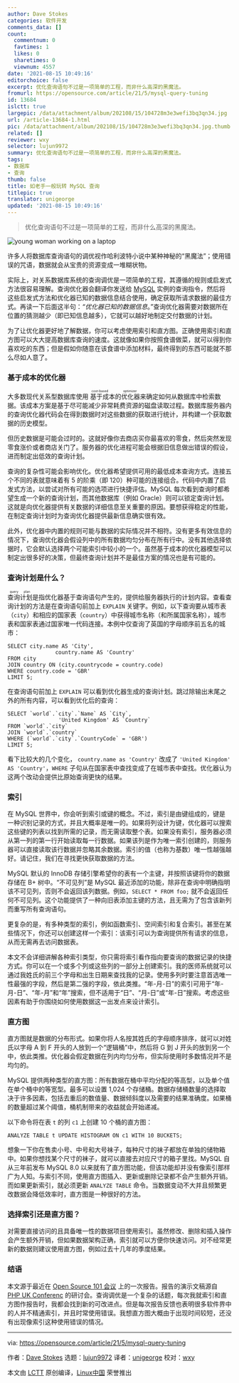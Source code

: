 ```yaml
---
author: Dave Stokes
categories: 软件开发
comments_data: []
count:
  commentnum: 0
  favtimes: 1
  likes: 0
  sharetimes: 0
  viewnum: 4557
date: '2021-08-15 10:49:16'
editorchoice: false
excerpt: 优化查询语句不过是一项简单的工程，而非什么高深的黑魔法。
fromurl: https://opensource.com/article/21/5/mysql-query-tuning
id: 13684
islctt: true
largepic: /data/attachment/album/202108/15/104728m3e3wefi3bq3qn34.jpg
url: /article-13684-1.html
pic: /data/attachment/album/202108/15/104728m3e3wefi3bq3qn34.jpg.thumb.jpg
related: []
reviewer: wxy
selector: lujun9972
summary: 优化查询语句不过是一项简单的工程，而非什么高深的黑魔法。
tags:
- 数据库
- 查询
thumb: false
title: 如老手一般玩转 MySQL 查询
titlepic: true
translator: unigeorge
updated: '2021-08-15 10:49:16'
---
```



> 
> 优化查询语句不过是一项简单的工程，而非什么高深的黑魔法。
> 
> 
> 


![](/data/attachment/album/202108/15/104728m3e3wefi3bq3qn34.jpg "young woman working on a laptop")


许多人将数据库查询语句的调优视作哈利波特小说中某种神秘的“黑魔法”；使用错误的咒语，数据就会从宝贵的资源变成一堆糊状物。


实际上，对关系数据库系统的查询调优是一项简单的工程，其遵循的规则或启发式方法很容易理解。查询优化器会翻译你发送给 [MySQL](https://www.mysql.com/) 实例的查询指令，然后将这些启发式方法和优化器已知的数据信息结合使用，确定获取所请求数据的最佳方式。再读一下后面这半句：*“优化器已知的数据信息*。”查询优化器需要对数据所在位置的猜测越少（即已知信息越多），它就可以越好地制定交付数据的计划。


为了让优化器更好地了解数据，你可以考虑使用索引和直方图。正确使用索引和直方图可以大大提高数据库查询的速度。这就像如果你按照食谱做菜，就可以得到你喜欢吃的东西；但是假如你随意在该食谱中添加材料，最终得到的东西可能就不那么尽如人意了。


### 基于成本的优化器


大多数现代关系型数据库使用<ruby> 基于成本的优化器 <rt>  cost-based optimizer </rt></ruby>来确定如何从数据库中检索数据。该成本方案是基于尽可能减少非常耗费资源的磁盘读取过程。数据库服务器内的查询优化器代码会在得到数据时对这些数据的获取进行统计，并构建一个获取数据的历史模型。


但历史数据是可能会过时的。这就好像你去商店买你最喜欢的零食，然后突然发现零食涨价或者商店关门了。服务器的优化进程可能会根据旧信息做出错误的假设，进而制定出低效的查询计划。


查询的复杂性可能会影响优化。优化器希望提供可用的最低成本查询方式。连接五个不同的表就意味着有 5 的阶乘（即 120）种可能的连接组合。代码中内置了启发式方法，以尝试对所有可能的选项进行快捷评估。MySQL 每次看到查询时都希望生成一个新的查询计划，而其他数据库（例如 Oracle）则可以锁定查询计划。这就是向优化器提供有关数据的详细信息至关重要的原因。要想获得稳定的性能，在制定查询计划时为查询优化器提供最新信息确实很有效。


此外，优化器中内置的规则可能与数据的实际情况并不相符。没有更多有效信息的情况下，查询优化器会假设列中的所有数据均匀分布在所有行中。没有其他选择依据时，它会默认选择两个可能索引中较小的一个。虽然基于成本的优化器模型可以制定出很多好的决策，但最终查询计划并不是最佳方案的情况也是有可能的。


### 查询计划是什么？


<ruby> 查询计划 <rt>  query plan </rt></ruby>是指优化器基于查询语句产生的，提供给服务器执行的计划内容。查看查询计划的方法是在查询语句前加上 `EXPLAIN` 关键字。例如，以下查询要从城市表（`city`）和相应的国家表（`country`）中获得城市名称（和所属国家名称），城市表和国家表通过国家唯一代码连接。本例中仅查询了英国的字母顺序前五名的城市：



```
SELECT city.name AS 'City',
               country.name AS 'Country'
FROM city
JOIN country ON (city.countrycode = country.code)
WHERE country.code = 'GBR'
LIMIT 5;

```

在查询语句前加上 `EXPLAIN` 可以看到优化器生成的查询计划。跳过除输出末尾之外的所有内容，可以看到优化后的查询：



```
SELECT `world`.`city`.`Name` AS `City`,
                'United Kingdom' AS `Country`
FROM `world`.`city`
JOIN `world`.`country`
WHERE (`world`.`city`.`CountryCode` = 'GBR')
LIMIT 5;

```

看下比较大的几个变化， `country.name as 'Country'` 改成了 `'United Kingdom' AS 'Country'`，`WHERE` 子句从在国家表中查找变成了在城市表中查找。优化器认为这两个改动会提供比原始查询更快的结果。


### 索引


在 MySQL 世界中，你会听到索引或键的概念。不过，索引是由键组成的，键是一种识别记录的方式，并且大概率是唯一的。如果将列设计为键，优化器可以搜索这些键的列表以找到所需的记录，而无需读取整个表。如果没有索引，服务器必须从第一列的第一行开始读取每一行数据。如果该列是作为唯一索引创建的，则服务器可以直接读取该行数据并忽略其余数据。索引的值（也称为基数）唯一性越强越好。请记住，我们在寻找更快获取数据的方法。


MySQL 默认的 InnoDB 存储引擎希望你的表有一个主键，并按照该键将你的数据存储在 B+ 树中。“不可见列”是 MySQL 最近添加的功能，除非在查询中明确指明该不可见列，否则不会返回该列数据。例如，`SELECT * FROM foo;` 就不会返回任何不可见列。这个功能提供了一种向旧表添加主键的方法，且无需为了包含该新列而重写所有查询语句。


更复杂的是，有多种类型的索引，例如函数索引、空间索引和复合索引。甚至在某些情况下，你还可以创建这样一个索引：该索引可以为查询提供所有请求的信息，从而无需再去访问数据表。


本文不会详细讲解各种索引类型，你只需将索引看作指向要查询的数据记录的快捷方式。你可以在一个或多个列或这些列的一部分上创建索引。我的医师系统就可以通过我姓氏的前三个字母和出生日期来查找我的记录。使用多列时要注意首选唯一性最强的字段，然后是第二强的字段，依此类推。“年-月-日”的索引可用于“年-月-日”、“年-月”和“年”搜索，但不适用于“日”、“月-日”或“年-日”搜索。考虑这些因素有助于你围绕如何使用数据这一出发点来设计索引。


### 直方图


直方图就是数据的分布形式。如果你将人名按其姓氏的字母顺序排序，就可以对姓氏以字母 A 到 F 开头的人放到一个“逻辑桶”中，然后将 G 到 J 开头的放到另一个中，依此类推。优化器会假定数据在列内均匀分布，但实际使用时多数情况并不是均匀的。


MySQL 提供两种类型的直方图：所有数据在桶中平均分配的等高型，以及单个值在单个桶中的等宽型。最多可以设置 1,024 个存储桶。数据存储桶数量的选择取决于许多因素，包括去重后的数值量、数据倾斜度以及需要的结果准确度。如果桶的数量超过某个阈值，桶机制带来的收益就会开始递减。


以下命令将在表 `t` 的列 `c1` 上创建 10 个桶的直方图：



```
ANALYZE TABLE t UPDATE HISTOGRAM ON c1 WITH 10 BUCKETS;

```

想象一下你在售卖小号、中号和大号袜子，每种尺寸的袜子都放在单独的储物箱中。如果你想找某个尺寸的袜子，就可以直接去对应尺寸的箱子里找。MySQL 自从三年前发布 MySQL 8.0 以来就有了直方图功能，但该功能却并没有像索引那样广为人知。与索引不同，使用直方图插入、更新或删除记录都不会产生额外开销。而如果更新索引，就必须更新 `ANALYZE TABLE` 命令。当数据变动不大并且频繁更改数据会降低效率时，直方图是一种很好的方法。


### 选择索引还是直方图？


对需要直接访问的且具备唯一性的数据项目使用索引。虽然修改、删除和插入操作会产生额外开销，但如果数据架构正确，索引就可以方便你快速访问。对不经常更新的数据则建议使用直方图，例如过去十几年的季度结果。


### 结语


本文源于最近在 [Open Source 101 会议](https://opensource101.com/) 上的一次报告。报告的演示文稿源自 [PHP UK Conferenc](https://www.phpconference.co.uk/) 的研讨会。查询调优是一个复杂的话题，每次我就索引和直方图作报告时，我都会找到新的可改进点。但是每次报告反馈也表明很多软件界中的人并不精通索引，并且时常使用错误。我想直方图大概由于出现时间较短，还没有出现像索引这种使用错误的情况。




---


via: <https://opensource.com/article/21/5/mysql-query-tuning>


作者：[Dave Stokes](https://opensource.com/users/davidmstokes) 选题：[lujun9972](https://github.com/lujun9972) 译者：[unigeorge](https://github.com/unigeorge) 校对：[wxy](https://github.com/wxy)


本文由 [LCTT](https://github.com/LCTT/TranslateProject) 原创编译，[Linux中国](https://linux.cn/) 荣誉推出